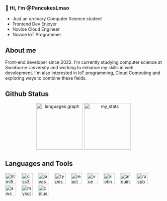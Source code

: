 
<div>
<!--   <img align="right" src="https://media1.tenor.com/m/Scvhaq655n0AAAAC/schwi.gif" height="240" />			 -->
  <h3>👋 Hi, I’m @PancakesLmao</h3>
  
- Just an ordinary Computer Science student    
- Frontend Dev Enjoyer
- Novice Cloud Engineer
- Novice IoT Programmer  
</div>   

<div>
  <h2>About me</h2>
  <p>Front-end developer since 2022. I'm currently studying computer science at Swinburne University and working to enhance my skills in web development. I'm also interested in IoT programming, Cloud Computing and exploring ways to combine these fields.</p>
</div>

<div>
  <h2>Github Status</h2>
  <div <div align="center">
    <img src="https://github-readme-stats.vercel.app/api/top-langs?username=PancakesLmao&locale=en&hide_title=false&layout=compact&card_width=320&langs_count=5&theme=dracula&hide_border=false" height="150" alt="languages graph"  />
    <img src="https://github-readme-stats.vercel.app/api?username=PancakesLmao&show_icons=true&theme=dracula&locale=en&include_all_commits=true&count_private=true" height="150" alt="my_stats"  />
  </div>
</div>


<div align="left">
  <h2>Languages and Tools</h2>
    <div>
      <img src="https://cdn.jsdelivr.net/gh/devicons/devicon/icons/html5/html5-original.svg" height="35" alt="html5 logo"  />
      <img width="10" />
      <img src="https://cdn.jsdelivr.net/gh/devicons/devicon/icons/css3/css3-original.svg" height="35" alt="css3 logo"  />
      <img width="10" />
      <img src="https://cdn.jsdelivr.net/gh/tandpfun/skill-icons/icons/JavaScript.svg" height="35" alt="javascript logo"  />
      <img width="10" />
      <img src="https://cdn.jsdelivr.net/gh/tandpfun/skill-icons/icons/TypeScript.svg" height="35" alt="typescript logo"  />
      <img width="10" />
      <img src="https://cdn.jsdelivr.net/gh/tandpfun/skill-icons/icons/React-Dark.svg" height="35" alt="react logo"  />
      <img width="10" />
      <img src="https://cdn.jsdelivr.net/gh/tandpfun/skill-icons/icons/VueJS-Dark.svg" height="35" alt="vue logo"  />
      <img width="10" />
      <img src="https://cdn.jsdelivr.net/gh/tandpfun/skill-icons/icons/Kotlin-Dark.svg" height="35" alt="kotin logo"  />
      <img width="10" />
      <img src="https://cdn.jsdelivr.net/gh/tandpfun/skill-icons/icons/Arduino.svg" height="35" alt="arduino logo"  />
      <img width="10" />
      <img src="https://cdn.jsdelivr.net/gh/tandpfun/skill-icons/icons/RaspberryPi-Dark.svg" height="35" alt="raspberry logo"  />
      <img width="10" />
      <img src="https://cdn.jsdelivr.net/gh/tandpfun/skill-icons/icons/AWS-Dark.svg" height="35" alt="aws logo"  />
      <img width="10" />
      <img src="https://cdn.jsdelivr.net/gh/tandpfun/skill-icons/icons/PostgreSQL-Dark.svg" height="35" alt="mysql logo"  />
      <img width="10" />
      <img src="https://cdn.jsdelivr.net/gh/tandpfun/skill-icons/icons/MongoDB.svg" height="35" alt="cplusplus logo"  />
      <img width="10" />
    </div>
</div>

<!---
PancakesLmao/PancakesLmao is a ✨ special ✨ repository because its `README.md` (this file) appears on your GitHub profile.
You can click the Preview link to take a look at your changes.
--->
